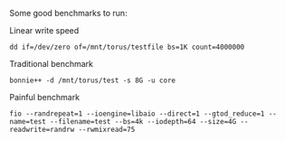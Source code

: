Some good benchmarks to run:

Linear write speed

`dd if=/dev/zero of=/mnt/torus/testfile bs=1K count=4000000`

Traditional benchmark

`bonnie++ -d /mnt/torus/test -s 8G -u core`

Painful benchmark

`fio --randrepeat=1 --ioengine=libaio --direct=1 --gtod_reduce=1 --name=test --filename=test --bs=4k --iodepth=64 --size=4G --readwrite=randrw --rwmixread=75`
